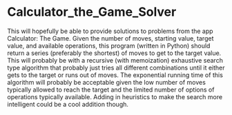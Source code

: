 # Calculator_the_Game_Solver

This will hopefully be able to provide solutions to problems from the app Calculator: The Game. Given the number of moves, starting value, target value, and available operations, this program (written in Python) should return a series (preferably the shortest) of moves to get to the target value. This will probably be with a recursive (with memoization) exhaustive search type algorithm that probably just tries all different combinations until it either gets to the target or runs out of moves. The exponential running time of this algorithm will probably be acceptable given the low number of moves typically allowed to reach the target and the limited number of options of operations typically available. Adding in heuristics to make the search more intelligent could be a cool addition though.
